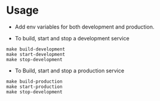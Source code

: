 # Usage

- Add env variables for both development and production.

- To build, start and stop a development service

```
make build-development
make start-development
make stop-development
```

- To Build, start and stop a production service

```
make build-production
make start-production
make stop-development
```

